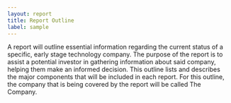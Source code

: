 ```yaml
---
layout: report
title: Report Outline
label: sample
---
```


A report will outline essential information regarding the current status of a specific,  early stage technology company. The purpose of the report is to assist a potential investor in gathering information about said company, helping them make an informed decision. This outline lists and describes the major components that will be included in each report. For this outline, the company that is being covered by the report will be called The Company.